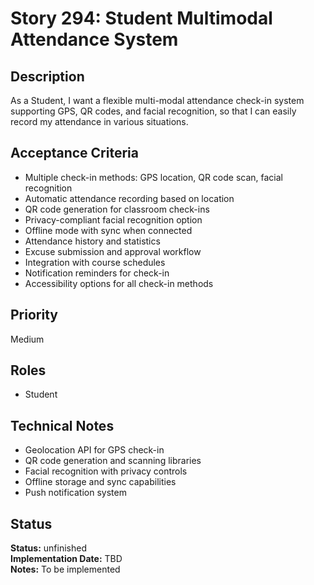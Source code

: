 # Story 294: Student Multimodal Attendance System

## Description
As a Student, I want a flexible multi-modal attendance check-in system supporting GPS, QR codes, and facial recognition, so that I can easily record my attendance in various situations.

## Acceptance Criteria
- Multiple check-in methods: GPS location, QR code scan, facial recognition
- Automatic attendance recording based on location
- QR code generation for classroom check-ins
- Privacy-compliant facial recognition option
- Offline mode with sync when connected
- Attendance history and statistics
- Excuse submission and approval workflow
- Integration with course schedules
- Notification reminders for check-in
- Accessibility options for all check-in methods

## Priority
Medium

## Roles
- Student

## Technical Notes
- Geolocation API for GPS check-in
- QR code generation and scanning libraries
- Facial recognition with privacy controls
- Offline storage and sync capabilities
- Push notification system
## Status
**Status:** unfinished  
**Implementation Date:** TBD  
**Notes:** To be implemented

